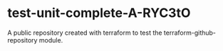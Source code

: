 # test-unit-complete-A-RYC3tO
A public repository created with terraform to test the terraform-github-repository module.
